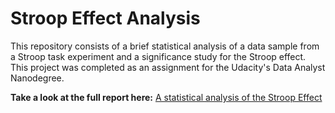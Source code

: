 # Stroop Effect Analysis

This repository consists of a brief statistical analysis of a data sample from a Stroop task experiment and a significance study for the Stroop effect. This project was completed as an assignment for the Udacity's Data Analyst Nanodegree.

**Take a look at the full report here:** [A statistical analysis of the Stroop Effect](http://nbviewer.jupyter.org/github/dylanjcastillo/P1_Udacity/blob/master/stroop_effect.ipynb)
